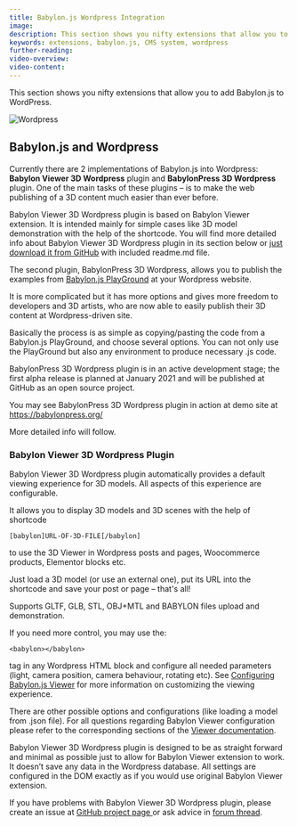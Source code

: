 ```yaml
---
title: Babylon.js Wordpress Integration
image: 
description: This section shows you nifty extensions that allow you to add Babylon.js to WordPress.
keywords: extensions, babylon.js, CMS system, wordpress
further-reading:
video-overview:
video-content:
---
```


This section shows you nifty extensions that allow you to add Babylon.js to WordPress.

![Wordpress](https://s.w.org/style/images/about/WordPress-logotype-simplified.png)


## Babylon.js and Wordpress 

Currently there are 2 implementations of Babylon.js into Wordpress: **Babylon Viewer 3D Wordpress** plugin and **BabylonPress 3D Wordpress** plugin. One of the main tasks of these plugins – is to make the web publishing of a 3D content much easier than ever before.

Babylon Viewer 3D Wordpress plugin is based on Babylon Viewer extension. It is intended mainly for simple cases like 3D model demonstration with the help of the shortcode. You will find more detailed info about Babylon Viewer 3D Wordpress plugin in its section below or [just download it from GitHub](https://github.com/eldinor/babylon-wordpress-plugin "download  from GitHub") with included readme.md file.

The second plugin, BabylonPress 3D Wordpress, allows you to publish the examples from [Babylon.js PlayGround](https://playground.babylonjs.com/ "Babylon.js PlayGround") at your Wordpress website. 

It is more complicated but it has more options and gives more freedom to developers and 3D artists, who are now able to easily publish their 3D content at Wordpress-driven site. 

Basically the process is as simple as copying/pasting the code from a Babylon.js PlayGround, and choose several options. You can not only use the PlayGround but also any environment to produce necessary .js code.

BabylonPress 3D Wordpress plugin is in an active development stage; the first alpha release is planned at January 2021 and will be published at GitHub as an open source project.

You may see BabylonPress 3D Wordpress plugin in action at demo site at https://babylonpress.org/ 

More detailed info will follow.

### Babylon Viewer 3D Wordpress Plugin

Babylon Viewer 3D Wordpress plugin automatically provides a default viewing experience for 3D models. All aspects of this experience are configurable. 

It allows you to display 3D models and 3D scenes with the help of shortcode 

`[babylon]URL-OF-3D-FILE[/babylon] `

to use the 3D Viewer in Wordpress posts and pages, Woocommerce products, Elementor blocks etc. 

Just load a 3D model (or use an external one), put its URL into the shortcode and save your post or page – that's all!

Supports GLTF, GLB, STL, OBJ+MTL and BABYLON files upload and demonstration.

If you need more control, you may use the:

`<babylon></babylon>`

tag in any Wordpress HTML block and configure all needed parameters (light, camera position, camera behaviour, rotating etc). See [Configuring Babylon.js Viewer](https://doc.babylonjs.com/toolsAndResources/babylonViewer/configuringViewer "Configuring Babylon.js Viewer") for more information on customizing the viewing experience.

There are other possible options and configurations (like loading a model from .json file). For all questions regarding Babylon Viewer configuration please refer to the corresponding sections of the [Viewer documentation](https://doc.babylonjs.com/toolsAndResources/babylonViewer "Viewer documentation").

Babylon Viewer 3D Wordpress plugin is designed to be as straight forward and minimal as possible just to allow for Babylon Viewer extension to work. It doesn’t save any data in the Wordpress database. All settings are configured in the DOM exactly as if you would use original Babylon Viewer extension.

If you have problems with Babylon Viewer 3D Wordpress plugin, please create an issue at [GitHub project page ](https://github.com/eldinor/babylon-wordpress-plugin "GitHub project page ") or ask advice in [forum thread](https://forum.babylonjs.com/t/babylon-viewer-3d-wordpress-plugin-version-0-3-major-update/15004 "forum thread").

